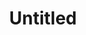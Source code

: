 ---
ee_id_thing: '4461'
site: '1'
type: '2'
inv_num: 2018-121
add_credit:
url: 2018-121-untitled
title: Untitled
year: '2018'
display_year: '2018'
medium: Triple Espresso, Acid Free Vellum Finish Archival Paper
dims: 12.25 x 12.25 in
pitch:
ps:
live_url:
youtube:
related_code:
imgs: untitled-2018-121-db-ug--3efH.jpg
subheading:
download:
commission:
related:
layout: things-i-made
---